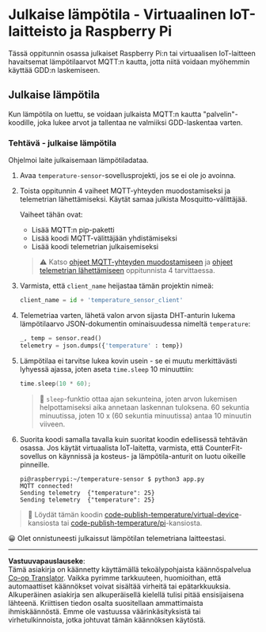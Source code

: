 <!--
CO_OP_TRANSLATOR_METADATA:
{
  "original_hash": "4efc74299e19f5d08f2f3f34451a11ba",
  "translation_date": "2025-08-27T21:03:53+00:00",
  "source_file": "2-farm/lessons/1-predict-plant-growth/single-board-computer-temp-publish.md",
  "language_code": "fi"
}
-->
# Julkaise lämpötila - Virtuaalinen IoT-laitteisto ja Raspberry Pi

Tässä oppitunnin osassa julkaiset Raspberry Pi:n tai virtuaalisen IoT-laitteen havaitsemat lämpötilaarvot MQTT:n kautta, jotta niitä voidaan myöhemmin käyttää GDD:n laskemiseen.

## Julkaise lämpötila

Kun lämpötila on luettu, se voidaan julkaista MQTT:n kautta "palvelin"-koodille, joka lukee arvot ja tallentaa ne valmiiksi GDD-laskentaa varten.

### Tehtävä - julkaise lämpötila

Ohjelmoi laite julkaisemaan lämpötiladataa.

1. Avaa `temperature-sensor`-sovellusprojekti, jos se ei ole jo avoinna.

1. Toista oppitunnin 4 vaiheet MQTT-yhteyden muodostamiseksi ja telemetrian lähettämiseksi. Käytät samaa julkista Mosquitto-välittäjää.

    Vaiheet tähän ovat:

    - Lisää MQTT:n pip-paketti
    - Lisää koodi MQTT-välittäjään yhdistämiseksi
    - Lisää koodi telemetrian julkaisemiseksi

    > ⚠️ Katso [ohjeet MQTT-yhteyden muodostamiseen](../../../1-getting-started/lessons/4-connect-internet/single-board-computer-mqtt.md) ja [ohjeet telemetrian lähettämiseen](../../../1-getting-started/lessons/4-connect-internet/single-board-computer-telemetry.md) oppitunnista 4 tarvittaessa.

1. Varmista, että `client_name` heijastaa tämän projektin nimeä:

    ```python
    client_name = id + 'temperature_sensor_client'
    ```

1. Telemetriaa varten, lähetä valon arvon sijasta DHT-anturin lukema lämpötilaarvo JSON-dokumentin ominaisuudessa nimeltä `temperature`:

    ```python
    _, temp = sensor.read()
    telemetry = json.dumps({'temperature' : temp})
    ```

1. Lämpötilaa ei tarvitse lukea kovin usein - se ei muutu merkittävästi lyhyessä ajassa, joten aseta `time.sleep` 10 minuuttiin:

    ```cpp
    time.sleep(10 * 60);
    ```

    > 💁 `sleep`-funktio ottaa ajan sekunteina, joten arvon lukemisen helpottamiseksi aika annetaan laskennan tuloksena. 60 sekuntia minuutissa, joten 10 x (60 sekuntia minuutissa) antaa 10 minuutin viiveen.

1. Suorita koodi samalla tavalla kuin suoritat koodin edellisessä tehtävän osassa. Jos käytät virtuaalista IoT-laitetta, varmista, että CounterFit-sovellus on käynnissä ja kosteus- ja lämpötila-anturit on luotu oikeille pinneille.

    ```output
    pi@raspberrypi:~/temperature-sensor $ python3 app.py
    MQTT connected!
    Sending telemetry  {"temperature": 25}
    Sending telemetry  {"temperature": 25}
    ```

> 💁 Löydät tämän koodin [code-publish-temperature/virtual-device](../../../../../2-farm/lessons/1-predict-plant-growth/code-publish-temperature/virtual-device)-kansiosta tai [code-publish-temperature/pi](../../../../../2-farm/lessons/1-predict-plant-growth/code-publish-temperature/pi)-kansiosta.

😀 Olet onnistuneesti julkaissut lämpötilan telemetriana laitteestasi.

---

**Vastuuvapauslauseke**:  
Tämä asiakirja on käännetty käyttämällä tekoälypohjaista käännöspalvelua [Co-op Translator](https://github.com/Azure/co-op-translator). Vaikka pyrimme tarkkuuteen, huomioithan, että automaattiset käännökset voivat sisältää virheitä tai epätarkkuuksia. Alkuperäinen asiakirja sen alkuperäisellä kielellä tulisi pitää ensisijaisena lähteenä. Kriittisen tiedon osalta suositellaan ammattimaista ihmiskäännöstä. Emme ole vastuussa väärinkäsityksistä tai virhetulkinnoista, jotka johtuvat tämän käännöksen käytöstä.